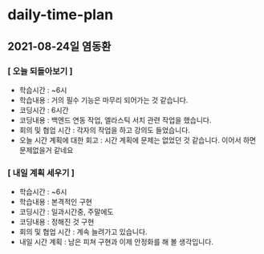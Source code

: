 # daily-time-plan
## 2021-08-24일 염동환

### [ 오늘 되돌아보기 ]

* 학습시간 :  ~6시
* 학습내용 : 거의 필수 기능은 마무리 되어가는 것 같습니다.
* 코딩시간 : 6시간
* 코딩내용 : 백엔드 연동 작업, 엘라스틱 서치 관련 작업을 했습니다.
* 회의 및 협업 시간 : 각자의 작업을 하고 강의도 들었습니다.
* 오늘 시간 계획에 대한 회고 : 시간 계획에 문제는 없었던 것 같습니다. 이어서 하면 문제없을거 같네요




### [ 내일 계획 세우기 ]

* 학습시간 :  ~6시
* 학습내용 : 본격적인 구현
* 코딩시간 : 일과시간중, 주말에도
* 코딩내용 : 정해진 것 구현
* 회의 및 협업 시간 : 계속 늘려가고 있습니다.
* 내일 시간 계획 : 남은 피쳐 구현과 이제 안정화를 해 볼 생각입니다.

